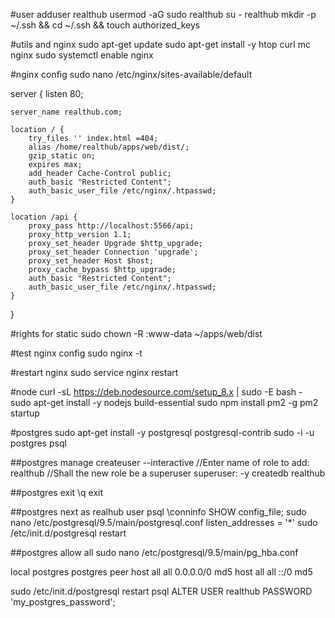 #user
adduser realthub
usermod -aG sudo realthub
su - realthub
mkdir -p ~/.ssh && cd ~/.ssh && touch authorized_keys

#utils and nginx
sudo apt-get update
sudo apt-get install -y htop curl mc nginx
sudo systemctl enable nginx

#nginx config
sudo nano /etc/nginx/sites-available/default

server {
    listen 80;

    server_name realthub.com;

    location / {
        try_files '' index.html =404;
        alias /home/realthub/apps/web/dist/;
        gzip_static on;
        expires max;
        add_header Cache-Control public;
        auth_basic "Restricted Content";
        auth_basic_user_file /etc/nginx/.htpasswd;
    }

    location /api {
        proxy_pass http://localhost:5566/api;
        proxy_http_version 1.1;
        proxy_set_header Upgrade $http_upgrade;
        proxy_set_header Connection 'upgrade';
        proxy_set_header Host $host;
        proxy_cache_bypass $http_upgrade;
        auth_basic "Restricted Content";
        auth_basic_user_file /etc/nginx/.htpasswd;
    }
}

#rights for static
sudo chown -R :www-data ~/apps/web/dist

#test nginx config
sudo nginx -t

#restart nginx
sudo service nginx restart

#node
curl -sL https://deb.nodesource.com/setup_8.x | sudo -E bash -
sudo apt-get install -y nodejs build-essential
sudo npm install pm2 -g
pm2 startup

#postgres
sudo apt-get install -y postgresql postgresql-contrib
sudo -i -u postgres
psql

##postgres manage
createuser --interactive
//Enter name of role to add: realthub
//Shall the new role be a superuser superuser: -y
createdb realthub

##postgres exit
\q
exit

##postgres next as realhub user
psql
\conninfo
SHOW config_file;
sudo nano /etc/postgresql/9.5/main/postgresql.conf
listen_addresses = '*'
sudo /etc/init.d/postgresql restart

##postgres allow all
sudo nano /etc/postgresql/9.5/main/pg_hba.conf

local   postgres        postgres        peer
host    all             all              0.0.0.0/0                       md5
host    all             all              ::/0                            md5

sudo /etc/init.d/postgresql restart
psql
ALTER USER realthub PASSWORD 'my_postgres_password';